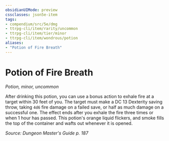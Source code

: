 ```yaml
---
obsidianUIMode: preview
cssclasses: json5e-item
tags:
- compendium/src/5e/dmg
- ttrpg-cli/item/rarity/uncommon
- ttrpg-cli/item/tier/minor
- ttrpg-cli/item/wondrous/potion
aliases: 
- "Potion of Fire Breath"
---
```

# Potion of Fire Breath
*Potion, minor, uncommon*  


After drinking this potion, you can use a bonus action to exhale fire at a target within 30 feet of you. The target must make a DC 13 Dexterity saving throw, taking `4d6` fire damage on a failed save, or half as much damage on a successful one. The effect ends after you exhale the fire three times or when 1 hour has passed. This potion's orange liquid flickers, and smoke fills the top of the container and wafts out whenever it is opened.

*Source: Dungeon Master's Guide p. 187*